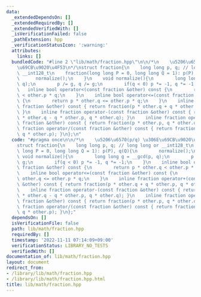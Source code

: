 ```yaml
---
data:
  _extendedDependsOn: []
  _extendedRequiredBy: []
  _extendedVerifiedWith: []
  _isVerificationFailed: false
  _pathExtension: hpp
  _verificationStatusIcon: ':warning:'
  attributes:
    links: []
  bundledCode: "#line 2 \"lib/math/fraction.hpp\"\n\n/*\n    \u5206\u6570(p/q) \u306E\
    \u69CB\u9020\u4F53\n*/\nstruct fraction{\n    long long p, q; // long long or\
    \ __int128_t\n    fraction(long long P = 0, long long Q = 1): p(P), q(Q){\n  \
    \      normalize();\n    }\n    void normalize(){\n        long long g = __gcd(p,\
    \ q);\n        p /= g, q /= g;\n        if(q < 0) p *= -1, q *= -1;\n    }\n \
    \   inline bool operator<(const fraction &other) const {\n        return p * other.q\
    \ < other.p * q;\n    }\n    inline bool operator<=(const fraction &other) const\
    \ {\n        return p * other.q <= other.p * q;\n    }\n    inline fraction operator+(const\
    \ fraction &other) const { return fraction(p * other.q + q * other.p, q * other.q);\
    \ }\n    inline fraction operator-(const fraction &other) const { return fraction(p\
    \ * other.q - q * other.p, q * other.q); }\n    inline fraction operator*(const\
    \ fraction &other) const { return fraction(p * other.p, q * other.q); }\n    inline\
    \ fraction operator/(const fraction &other) const { return fraction(p * other.q,\
    \ q * other.p); }\n};\n"
  code: "#pragma once\n\n/*\n    \u5206\u6570(p/q) \u306E\u69CB\u9020\u4F53\n*/\n\
    struct fraction{\n    long long p, q; // long long or __int128_t\n    fraction(long\
    \ long P = 0, long long Q = 1): p(P), q(Q){\n        normalize();\n    }\n   \
    \ void normalize(){\n        long long g = __gcd(p, q);\n        p /= g, q /=\
    \ g;\n        if(q < 0) p *= -1, q *= -1;\n    }\n    inline bool operator<(const\
    \ fraction &other) const {\n        return p * other.q < other.p * q;\n    }\n\
    \    inline bool operator<=(const fraction &other) const {\n        return p *\
    \ other.q <= other.p * q;\n    }\n    inline fraction operator+(const fraction\
    \ &other) const { return fraction(p * other.q + q * other.p, q * other.q); }\n\
    \    inline fraction operator-(const fraction &other) const { return fraction(p\
    \ * other.q - q * other.p, q * other.q); }\n    inline fraction operator*(const\
    \ fraction &other) const { return fraction(p * other.p, q * other.q); }\n    inline\
    \ fraction operator/(const fraction &other) const { return fraction(p * other.q,\
    \ q * other.p); }\n};"
  dependsOn: []
  isVerificationFile: false
  path: lib/math/fraction.hpp
  requiredBy: []
  timestamp: '2022-11-11 07:14:09+09:00'
  verificationStatus: LIBRARY_NO_TESTS
  verifiedWith: []
documentation_of: lib/math/fraction.hpp
layout: document
redirect_from:
- /library/lib/math/fraction.hpp
- /library/lib/math/fraction.hpp.html
title: lib/math/fraction.hpp
---
```


